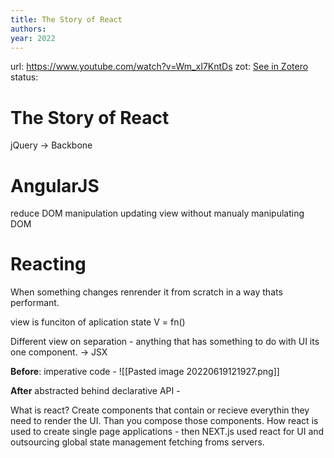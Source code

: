 ```yaml
---
title: The Story of React
authors: 
year: 2022
---
```

url:  https://www.youtube.com/watch?v=Wm_xI7KntDs
zot: [See in Zotero](zotero://select/items/@uidotdevStoryReact2022)
status:
# The Story of React

jQuery -> Backbone

# AngularJS
reduce DOM manipulation
updating view without manualy manipulating DOM

# Reacting
When something changes renrender it from scratch in a way thats performant. 

view is funciton of aplication state
V = fn()

Different view on separation - anything that has something to do with UI its one component.  -> JSX

**Before**: imperative code - ![[Pasted image 20220619121927.png]]

**After** abstracted behind declarative API - <Btn/>

What is react? 
Create components that contain or recieve everythin they need to render the UI. Than you compose those components. How react is used to create single page applications - then NEXT.js used react for UI and outsourcing global state management fetching froms servers. 